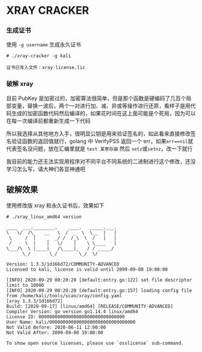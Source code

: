 # XRAY CRACKER

### 生成证书

使用 `-g username` 生成永久证书

```
# ./xray-cracker -g kali

证书已写入文件：xray-license.lic
```

### 破解 xray

目前 PubKey 是加密过的，加密算法很简单，但是那个函数是硬编码了几百个局部变量，替换一波后，两个一对进行加、减、异或等操作进行还原，看样子是用代码生成的加密函数代码然后编译的，如果花时间在这上面可能是个死局，因为可以在每一次编译前都重新生成一下代码

所以我选择从其他地方入手，很明显公钥是用来验证签名的，如此看来直接修改签名验证函数的返回值就行，golang 中 VerifyPSS 返回一个 err，如果`err==nil`就代表签名没问题，放在汇编里就是 `test 某寄存器` 然后 `setz`或`setnz`，改一下就行

我目前的能力还无法实现用程序对不同平台不同系统的二进制进行这个修改，还没学习怎么写，请大神们各显神通吧

## 破解效果

使用修改版 xray 和永久证书后，效果如下

```
# ./xray_linux_amd64 version

____  ___.________.    ____.   _____.___.
\   \/  /\_   __   \  /  _  \  \__  |   |
 \     /  |    _  _/ /  /_\  \  /   |   |
 /     \  |    |   \/    |    \ \____   |
\___/\  \ |____|   /\____|_   / / _____/
      \_/       \_/        \_/  \/

Version: 1.3.3/1d166d72/COMMUNITY-ADVANCED
Licensed to kali, license is valid until 2099-09-08 19:00:00

[INFO] 2020-09-29 00:20:20 [default:entry.go:122] set file descriptor limit to 10000
[INFO] 2020-09-29 00:20:20 [default:entry.go:157] loading config file from /home/kali/tools/scan/xray/config.yaml
[xray 1.3.3/1d166d72]
Build: [2020-09-17] [linux/amd64] [RELEASE/COMMUNITY-ADVANCED]
Compiler Version: go version go1.14.4 linux/amd64
License ID: 00000000000000000000000000000000
User Name: kali/00000000000000000000000000000000
Not Valid Before: 2020-06-11 12:00:00
Not Valid After: 2099-09-08 19:00:00

To show open source licenses, please use `osslicense` sub-command.
```
